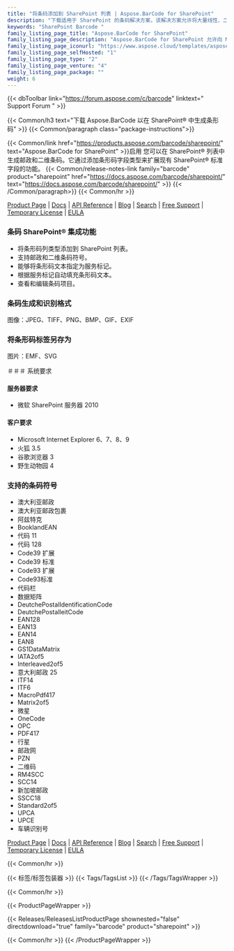```yaml
---
title: "将条码添加到 SharePoint 列表 | Aspose.BarCode for SharePoint"
description: "下载适用于 SharePoint 的条码解决方案，该解决方案允许将大量线性、二维和邮政条码符号添加到 Microsoft SharePoint Foundation 2010 和 Microsoft Office SharePoint Server 2010 (MOSS) 列表中。"
keywords: "SharePoint Barcode "
family_listing_page_title: "Aspose.BarCode for SharePoint"
family_listing_page_description: "Aspose.BarCode for SharePoint 允许向 Microsoft SharePoint Foundation 2010 和 Microsoft Office SharePoint Server 2010 (MOSS) 列表添加大量线性、二维和邮政条码符号。您可以通过指定代码文本和符号系统将条形码添加到任何列表。"
family_listing_page_iconurl: "https://www.aspose.cloud/templates/aspose/App_Themes/V3/images/barcode/272x272/aspose_barcode-for-sharepoint-min.png"
family_listing_page_selfHosted: "1"
family_listing_page_type: "2"
family_listing_page_venture: "4"
family_listing_page_package: ""
weight: 6
---
```


{{< dbToolbar link="https://forum.aspose.com/c/barcode" linktext=" Support Forum " >}}

{{< Common/h3 text="下载 Aspose.BarCode 以在 SharePoint® 中生成条形码"  >}}
{{< Common/paragraph class="package-instructions">}}

{{< Common/link href="https://products.aspose.com/barcode/sharepoint/" text="Aspose.BarCode for SharePoint"  >}}启用
您可以在 SharePoint® 列表中生成邮政和二维条码。它通过添加条形码字段类型来扩展现有 SharePoint® 标准字段的功能。
{{< Common/release-notes-link family="barcode" product="sharepoint" href="https://docs.aspose.com/barcode/sharepoint/" text="https://docs.aspose.com/barcode/sharepoint/"  >}}
{{< /Common/paragraph>}}
{{< Common/hr >}}

[Product Page](https://products.aspose.com/barcode/sharepoint/) | [Docs](https://docs.aspose.com/barcode/sharepoint/) | [API Reference](https://reference.aspose.com/barcode/) | [Blog](https://blog.aspose.com/category/barcode/) | [Search](https://search.aspose.com/) | [Free Support](https://forum.aspose.com/c/barcode) | [Temporary License](https://purchase.aspose.com/temporary-license) | [EULA](https://about.aspose.com/legal/eula/)

### 条码 SharePoint® 集成功能

- 将条形码列类型添加到 SharePoint 列表。
- 支持邮政和二维条码符号。
- 能够将条形码文本指定为服务标记。
- 根据服务标记自动填充条形码文本。
- 查看和编辑条码项目。

### 条码生成和识别格式

图像：JPEG、TIFF、PNG、BMP、GIF、EXIF

### 将条形码标签另存为

图片：EMF、SVG

＃＃＃ 系统要求

#### 服务器要求

- 微软 SharePoint 服务器 2010

#### 客户要求

- Microsoft Internet Explorer 6、7、8、9
- 火狐 3.5
- 谷歌浏览器 3
- 野生动物园 4

### 支持的条码符号

- 澳大利亚邮政
- 澳大利亚邮政包裹
- 阿兹特克
- BooklandEAN
- 代码 11
- 代码 128
- Code39 扩展
- Code39 标准
- Code93 扩展
- Code93标准
- 代码栏
- 数据矩阵
- DeutchePostalIdentificationCode
- DeutchePostalleitCode
- EAN128
- EAN13
- EAN14
- EAN8
- GS1DataMatrix
- IATA2of5
- Interleaved2of5
- 意大利邮政 25
- ITF14
- ITF6
- MacroPdf417
- Matrix2of5
- 微星
- OneCode
- OPC
- PDF417
- 行星
- 邮政网
- PZN
- 二维码
- RM4SCC
- SCC14
- 新加坡邮政
- SSCC18
- Standard2of5
- UPCA
- UPCE
- 车辆识别号

[Product Page](https://products.aspose.com/barcode/sharepoint/) | [Docs](https://docs.aspose.com/barcode/sharepoint/) | [API Reference](https://reference.aspose.com/barcode/) | [Blog](https://blog.aspose.com/category/barcode/) | [Search](https://search.aspose.com/) | [Free Support](https://forum.aspose.com/c/barcode) | [Temporary License](https://purchase.aspose.com/temporary-license) | [EULA](https://about.aspose.com/legal/eula/)

{{< Common/hr >}}

{{< 标签/标签包装器 >}}
{{< Tags/TagsList >}}
{{< /Tags/TagsWrapper >}}

{{< Common/hr >}}

{{< ProductPageWrapper >}}

<!-- ReleasesListProductPage-->

{{< Releases/ReleasesListProductPage shownested="false"  directdownload="true" family="barcode" product="sharepoint" >}}

<!-- /ReleasesListProductPage-->

{{< Common/hr >}}
{{< /ProductPageWrapper >}}

